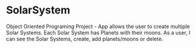# SolarSystem
Object Oriented Programing Project - App allows the user to create multiple Solar Systems. Each Solar System has Planets with their moons. As a user, I can see the Solar Systems, create, add planets/moons or delete. 
